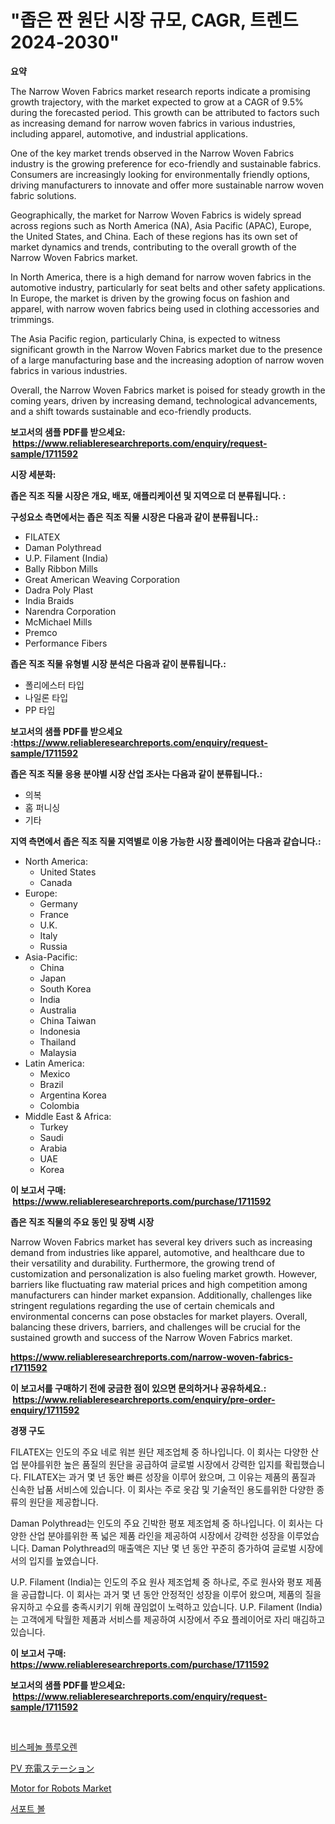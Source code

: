 <p><h1>"좁은 짠 원단 시장 규모, CAGR, 트렌드 2024-2030"</h1></p><p><strong>요약</strong></p>
<p><p>The Narrow Woven Fabrics market research reports indicate a promising growth trajectory, with the market expected to grow at a CAGR of 9.5% during the forecasted period. This growth can be attributed to factors such as increasing demand for narrow woven fabrics in various industries, including apparel, automotive, and industrial applications.</p><p>One of the key market trends observed in the Narrow Woven Fabrics industry is the growing preference for eco-friendly and sustainable fabrics. Consumers are increasingly looking for environmentally friendly options, driving manufacturers to innovate and offer more sustainable narrow woven fabric solutions.</p><p>Geographically, the market for Narrow Woven Fabrics is widely spread across regions such as North America (NA), Asia Pacific (APAC), Europe, the United States, and China. Each of these regions has its own set of market dynamics and trends, contributing to the overall growth of the Narrow Woven Fabrics market.</p><p>In North America, there is a high demand for narrow woven fabrics in the automotive industry, particularly for seat belts and other safety applications. In Europe, the market is driven by the growing focus on fashion and apparel, with narrow woven fabrics being used in clothing accessories and trimmings.</p><p>The Asia Pacific region, particularly China, is expected to witness significant growth in the Narrow Woven Fabrics market due to the presence of a large manufacturing base and the increasing adoption of narrow woven fabrics in various industries.</p><p>Overall, the Narrow Woven Fabrics market is poised for steady growth in the coming years, driven by increasing demand, technological advancements, and a shift towards sustainable and eco-friendly products.</p></p>
<p><strong>보고서의 샘플 PDF를 받으세요: &nbsp;<a href="https://www.reliableresearchreports.com/enquiry/request-sample/1711592">https://www.reliableresearchreports.com/enquiry/request-sample/1711592</a></strong></p>
<p><strong>시장 세분화:</strong></p>
<p><strong> 좁은 직조 직물 시장은 개요, 배포, 애플리케이션 및 지역으로 더 분류됩니다. :</strong></p>
<p><strong>구성요소 측면에서는 좁은 직조 직물 시장은 다음과 같이 분류됩니다.:</strong></p>
<p><ul><li>FILATEX</li><li>Daman Polythread</li><li>U.P. Filament (India)</li><li>Bally Ribbon Mills</li><li>Great American Weaving Corporation</li><li>Dadra Poly Plast</li><li>India Braids</li><li>Narendra Corporation</li><li>McMichael Mills</li><li>Premco</li><li>Performance Fibers</li></ul></p>
<p><strong> 좁은 직조 직물 유형별 시장 분석은 다음과 같이 분류됩니다.:</strong></p>
<p><ul><li>폴리에스터 타입</li><li>나일론 타입</li><li>PP 타입</li></ul></p>
<p><strong>보고서의 샘플 PDF를 받으세요 :<a href="https://www.reliableresearchreports.com/enquiry/request-sample/1711592">https://www.reliableresearchreports.com/enquiry/request-sample/1711592</a></strong></p>
<p><strong> 좁은 직조 직물 응용 분야별 시장 산업 조사는 다음과 같이 분류됩니다.:</strong></p>
<p><ul><li>의복</li><li>홈 퍼니싱</li><li>기타</li></ul></p>
<p><strong>지역 측면에서 좁은 직조 직물 지역별로 이용 가능한 시장 플레이어는 다음과 같습니다.:</strong></p>
<p><ul>
    <li>
        North America:
        <ul>
            <li>United States</li>
            <li>Canada</li>
        </ul>
    </li>
    <li>
        Europe:
        <ul>
            <li>Germany</li>
            <li>France</li>
            <li>U.K.</li>
            <li>Italy</li>
            <li>Russia</li>
        </ul>
    </li>
    <li>
        Asia-Pacific:
        <ul>
            <li>China</li>
            <li>Japan</li>
            <li>South Korea</li>
            <li>India</li>
            <li>Australia</li>
            <li>China Taiwan</li>
            <li>Indonesia</li>
            <li>Thailand</li>
            <li>Malaysia</li>
        </ul>
    </li>
    <li>
        Latin America:
        <ul>
            <li>Mexico</li>
            <li>Brazil</li>
            <li>Argentina Korea</li>
            <li>Colombia</li>
        </ul>
    </li>
    <li>
        Middle East & Africa:
        <ul>
            <li>Turkey</li>
            <li>Saudi</li>
            <li>Arabia</li>
            <li>UAE</li>
            <li>Korea</li>
        </ul>
    </li>
    </ul></p>
<p><strong>이 보고서 구매: &nbsp;<a href="https://www.reliableresearchreports.com/purchase/1711592">https://www.reliableresearchreports.com/purchase/1711592</a></strong></p>
<p><strong>좁은 직조 직물의 주요 동인 및 장벽 시장</strong></p>
<p><p>Narrow Woven Fabrics market has several key drivers such as increasing demand from industries like apparel, automotive, and healthcare due to their versatility and durability. Furthermore, the growing trend of customization and personalization is also fueling market growth. However, barriers like fluctuating raw material prices and high competition among manufacturers can hinder market expansion. Additionally, challenges like stringent regulations regarding the use of certain chemicals and environmental concerns can pose obstacles for market players. Overall, balancing these drivers, barriers, and challenges will be crucial for the sustained growth and success of the Narrow Woven Fabrics market.</p></p>
<p><strong><a href="https://www.reliableresearchreports.com/narrow-woven-fabrics-r1711592">https://www.reliableresearchreports.com/narrow-woven-fabrics-r1711592</a></strong></p>
<p><strong>이 보고서를 구매하기 전에 궁금한 점이 있으면 문의하거나 공유하세요.: &nbsp;<a href="https://www.reliableresearchreports.com/enquiry/pre-order-enquiry/1711592">https://www.reliableresearchreports.com/enquiry/pre-order-enquiry/1711592</a></strong></p>
<p><strong>경쟁 구도</strong></p>
<p><p>FILATEX는 인도의 주요 네로 워븐 원단 제조업체 중 하나입니다. 이 회사는 다양한 산업 분야를위한 높은 품질의 원단을 공급하여 글로벌 시장에서 강력한 입지를 확립했습니다. FILATEX는 과거 몇 년 동안 빠른 성장을 이루어 왔으며, 그 이유는 제품의 품질과 신속한 납품 서비스에 있습니다. 이 회사는 주로 옷감 및 기술적인 용도를위한 다양한 종류의 원단을 제공합니다.</p><p>Daman Polythread는 인도의 주요 긴박한 평포 제조업체 중 하나입니다. 이 회사는 다양한 산업 분야를위한 폭 넓은 제품 라인을 제공하여 시장에서 강력한 성장을 이루었습니다. Daman Polythread의 매출액은 지난 몇 년 동안 꾸준히 증가하여 글로벌 시장에서의 입지를 높였습니다.</p><p>U.P. Filament (India)는 인도의 주요 원사 제조업체 중 하나로, 주로 원사와 평포 제품을 공급합니다. 이 회사는 과거 몇 년 동안 안정적인 성장을 이루어 왔으며, 제품의 질을 유지하고 수요를 충족시키기 위해 끊임없이 노력하고 있습니다. U.P. Filament (India)는 고객에게 탁월한 제품과 서비스를 제공하여 시장에서 주요 플레이어로 자리 매김하고 있습니다.</p></p>
<p><strong>이 보고서 구매: &nbsp; <a href="https://www.reliableresearchreports.com/purchase/1711592">https://www.reliableresearchreports.com/purchase/1711592</a></strong></p>
<p><strong>보고서의 샘플 PDF를 받으세요: &nbsp;<a href="https://www.reliableresearchreports.com/enquiry/request-sample/1711592">https://www.reliableresearchreports.com/enquiry/request-sample/1711592</a></strong><strong></strong></p>
<p>&nbsp;</p>
<p><p><a href="https://github.com/CliftonFisher9067/Market-Research-Report-List-1/blob/main/503848719423.md">비스페놀 플루오렌</a></p><p><a href="https://github.com/EmoryYundt1935/Market-Research-Report-List-1/blob/main/792302720917.md">PV 充電ステーション</a></p><p><a href="https://github.com/Glendatilghmankmgz0rbhwpy/Market-Research-Report-List-2/blob/main/motor-for-robots-market.md">Motor for Robots Market</a></p><p><a href="https://github.com/fernandotryO5lson96765/Market-Research-Report-List-1/blob/main/714208119424.md">서포트 볼</a></p></p>
